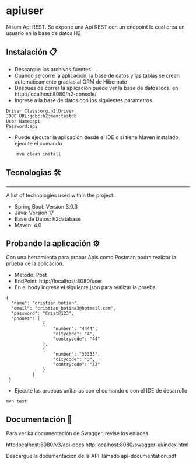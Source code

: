 # apiuser
Nisum Api REST.
Se expone una Api REST con un endpoint lo cual crea un usuario en la base de datos H2


## Instalación 📋
* Descargue los archivos fuentes
* Cuando se corre la aplicación, la base de datos y las tablas se crean automaticamente gracias al ORM de Hibernate
* Después de correr la aplicación puede ver la base de datos local en http://localhost:8080/h2-console/
* Ingrese a la base de datos con los siguientes parametros 
```
Driver Class:org.h2.Driver
JDBC URL:jdbc:h2:mem:testdb
User Name:api
Password:api
```
* Puede ejecutar la aplicación desde el IDE o si tiene Maven instalado, ejecute el comando
```
    mvn clean install
```

## Tecnologias 🛠️
***
A list of technologies used within the project:
* Spring Boot: Version 3.0.3
* Java: Version 17
* Base de Datos: h2database
* Maven: 4.0

## Probando la aplicación ⚙️
Con una herramienta para probar Apis como Postman podra realizar la prueba de la aplicación.
* Metodo: Post
* EndPoint: http://localhost:8080/user
* En el body ingrese el siguiente json para realizar la prueba
```
{
  "name": "cristian botian",
  "email": "cristian_botina3@hotmail.com",
  "password": "Crist@123",
  "phones": [
              {
                  "number": "4444",
                  "citycode": "4",
                  "contrycode": "44"
              },
              {
                  "number": "33333",
                  "citycode": "3",
                  "contrycode": "32"
              }
          ]
 }
```


* Ejecute las pruebas unitarias con el comando o con el IDE de desarrollo
```
mvn test
```

## Documentación 📖
Para ver ka documentación de Swagger, revise los enlaces

http:localhost:8080/v3/api-docs
http:localhost:8080/swagger-ui/index.html

Descargue la documentación de la API llamado api-documentation.pdf 